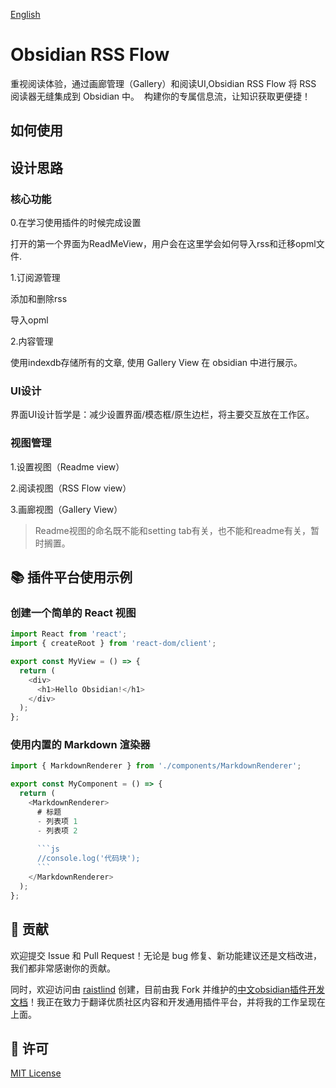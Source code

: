 [English](README.md)

# Obsidian RSS Flow

重视阅读体验，通过画廊管理（Gallery）和阅读UI,Obsidian RSS Flow 将 RSS 阅读器无缝集成到 Obsidian 中。  构建你的专属信息流，让知识获取更便捷！

## 如何使用

## 设计思路

### 核心功能

0.在学习使用插件的时候完成设置

打开的第一个界面为ReadMeView，用户会在这里学会如何导入rss和迁移opml文件.

1.订阅源管理

添加和删除rss

导入opml

2.内容管理

使用indexdb存储所有的文章, 使用 Gallery View 在 obsidian 中进行展示。

### UI设计

界面UI设计哲学是：减少设置界面/模态框/原生边栏，将主要交互放在工作区。

### 视图管理


1.设置视图（Readme view）

2.阅读视图（RSS Flow view）

3.画廊视图（Gallery View）

> Readme视图的命名既不能和setting tab有关，也不能和readme有关，暂时搁置。

## 📚 插件平台使用示例

### 创建一个简单的 React 视图

```typescript
import React from 'react';
import { createRoot } from 'react-dom/client';

export const MyView = () => {
  return (
    <div>
      <h1>Hello Obsidian!</h1>
    </div>
  );
};
```

### 使用内置的 Markdown 渲染器

```typescript
import { MarkdownRenderer } from './components/MarkdownRenderer';

export const MyComponent = () => {
  return (
    <MarkdownRenderer>
      # 标题
      - 列表项 1
      - 列表项 2
      
      ```js
      //console.log('代码块');
      ```
    </MarkdownRenderer>
  );
};
```

## 🤝 贡献

欢迎提交 Issue 和 Pull Request！无论是 bug 修复、新功能建议还是文档改进，我们都非常感谢你的贡献。

同时，欢迎访问由 [raistlind](https://raistlind.github.io/obsidian-dev-docs-zh/) 创建，目前由我 Fork 并维护的[中文obsidian插件开发文档](https://liubinfighter.github.io/obsidian-dev-docs-zh/)！我正在致力于翻译优质社区内容和开发通用插件平台，并将我的工作呈现在上面。

## 📄 许可

[MIT License](LICENSE)

